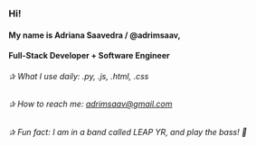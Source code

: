 ### Hi! 

#### My name is Adriana Saavedra / @adrimsaav,


#### Full-Stack Developer + Software Engineer

  ###### ✰ What I use daily: .py, .js, .html, .css
  ###### ✰ How to reach me: adrimsaav@gmail.com
  ###### ✰ Fun fact: I am in a band called LEAP YR, and play the bass! 🎸

